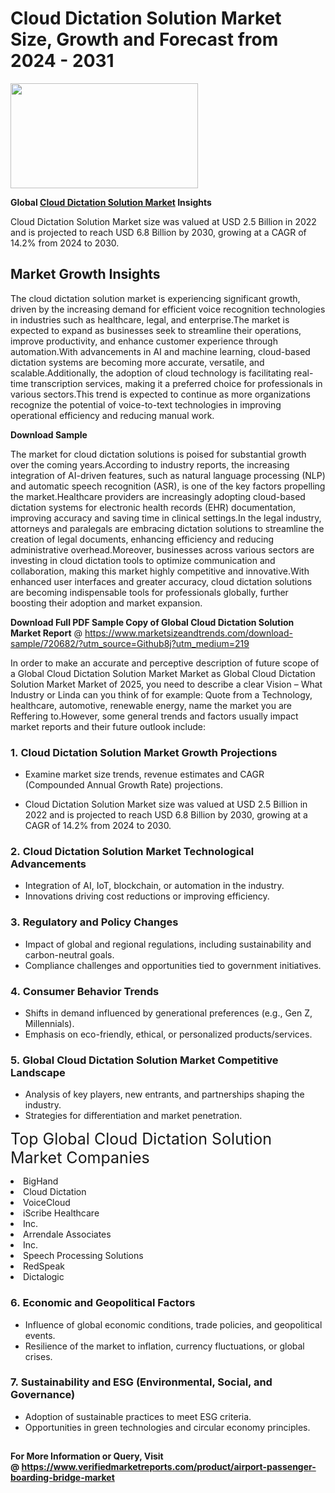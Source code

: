 <H1>Cloud Dictation Solution Market Size, Growth and Forecast from 2024 - 2031</H1><img class="aligncenter size-medium wp-image-584254" src="https://thirdeyenews.in/wp-content/uploads/2024/09/Global-Market-Research-300x168.jpeg" alt="" width="300" height="168" /><p><strong>Global&nbsp;<a href="https://www.marketsizeandtrends.com/download-sample/720682/?utm_source=Github8j?utm_medium=219">Cloud Dictation Solution Market</a> Insights</strong></p><p>Cloud Dictation Solution Market size was valued at USD 2.5 Billion in 2022 and is projected to reach USD 6.8 Billion by 2030, growing at a CAGR of 14.2% from 2024 to 2030.</p><p><h2>Market Growth Insights</h2> <p>The cloud dictation solution market is experiencing significant growth, driven by the increasing demand for efficient voice recognition technologies in industries such as healthcare, legal, and enterprise.The market is expected to expand as businesses seek to streamline their operations, improve productivity, and enhance customer experience through automation.With advancements in AI and machine learning, cloud-based dictation systems are becoming more accurate, versatile, and scalable.Additionally, the adoption of cloud technology is facilitating real-time transcription services, making it a preferred choice for professionals in various sectors.This trend is expected to continue as more organizations recognize the potential of voice-to-text technologies in improving operational efficiency and reducing manual work.</p> <p><strong>Download Sample</strong></p> <p>The market for cloud dictation solutions is poised for substantial growth over the coming years.According to industry reports, the increasing integration of AI-driven features, such as natural language processing (NLP) and automatic speech recognition (ASR), is one of the key factors propelling the market.Healthcare providers are increasingly adopting cloud-based dictation systems for electronic health records (EHR) documentation, improving accuracy and saving time in clinical settings.In the legal industry, attorneys and paralegals are embracing dictation solutions to streamline the creation of legal documents, enhancing efficiency and reducing administrative overhead.Moreover, businesses across various sectors are investing in cloud dictation tools to optimize communication and collaboration, making this market highly competitive and innovative.With enhanced user interfaces and greater accuracy, cloud dictation solutions are becoming indispensable tools for professionals globally, further boosting their adoption and market expansion.<p><span class=""><strong>Download Full PDF Sample Copy of Global Cloud Dictation Solution Market Report</strong> @ <a href="https://www.marketsizeandtrends.com/download-sample/720682/?utm_source=Github8j?utm_medium=219" target="_blank">https://www.marketsizeandtrends.com/download-sample/720682/?utm_source=Github8j?utm_medium=219</a></span></p><p>In order to make an accurate and perceptive description of future scope of a Global&nbsp;Cloud Dictation Solution Market Market as Global&nbsp;Cloud Dictation Solution Market Market of 2025, you need to describe a clear Vision &ndash; What Industry or Linda can you think of for example: Quote from a Technology, healthcare, automotive, renewable energy, name the market you are Reffering to.However, some general trends and factors usually impact market reports and their future outlook include:</p><h3>1.&nbsp;<strong>Cloud Dictation Solution Market Growth Projections</strong></h3><ul><li>Examine market size trends, revenue estimates and CAGR (Compounded Annual Growth Rate) projections.</li><li><p>Cloud Dictation Solution Market size was valued at USD 2.5 Billion in 2022 and is projected to reach USD 6.8 Billion by 2030, growing at a CAGR of 14.2% from 2024 to 2030.</p></li></ul><h3>2.&nbsp;<strong>Cloud Dictation Solution Market Technological Advancements</strong></h3><ul><li>Integration of AI, IoT, blockchain, or automation in the industry.</li><li>Innovations driving cost reductions or improving efficiency.</li></ul><h3>3.&nbsp;<strong>Regulatory and Policy Changes</strong></h3><ul><li>Impact of global and regional regulations, including sustainability and carbon-neutral goals.</li><li>Compliance challenges and opportunities tied to government initiatives.</li></ul><h3>4.&nbsp;<strong>Consumer Behavior Trends</strong></h3><ul><li>Shifts in demand influenced by generational preferences (e.g., Gen Z, Millennials).</li><li>Emphasis on eco-friendly, ethical, or personalized products/services.</li></ul><h3>5.&nbsp;<strong>Global Cloud Dictation Solution Market Competitive Landscape</strong></h3><ul><li>Analysis of key players, new entrants, and partnerships shaping the industry.</li><li>Strategies for differentiation and market penetration.</li></ul><p data-pm-slice="1 1 []"><span style="color: inherit; font-family: inherit; font-size: 25px;">Top Global Cloud Dictation Solution Market Companies</span></p><div class="" data-test-id=""><p><li>BigHand</li><li> Cloud Dictation</li><li> VoiceCloud</li><li> iScribe Healthcare</li><li> Inc.</li><li> Arrendale Associates</li><li> Inc.</li><li> Speech Processing Solutions</li><li> RedSpeak</li><li> Dictalogic</li></p></div><h3>6.&nbsp;<strong>Economic and Geopolitical Factors</strong></h3><ul><li>Influence of global economic conditions, trade policies, and geopolitical events.</li><li>Resilience of the market to inflation, currency fluctuations, or global crises.</li></ul><h3>7.&nbsp;<strong>Sustainability and ESG (Environmental, Social, and Governance)</strong></h3><ul><li>Adoption of sustainable practices to meet ESG criteria.</li><li>Opportunities in green technologies and circular economy principles.</li></ul><h2><strong style="font-size: 14px;">For More Information or Query, Visit @&nbsp;</strong><a style="background-color: #ffffff; font-size: 14px;" href="https://www.marketsizeandtrends.com/report/cloud-dictation-solution-market/" target="_blank">https://www.verifiedmarketreports.com/product/airport-passenger-boarding-bridge-market</a></h2>